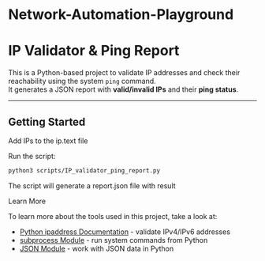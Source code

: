 # Network-Automation-Playground

# IP Validator & Ping Report

This is a Python-based project to validate IP addresses and check their reachability using the system `ping` command.  
It generates a JSON report with **valid/invalid IPs** and their **ping status**.

---

## Getting Started

 Add IPs to the ip.text file

Run the script:

```bash
python3 scripts/IP_validator_ping_report.py 
```
The script will generate a report.json file with result

Learn More


To learn more about the tools used in this project, take a look at:

- [Python ipaddress Documentation](https://docs.python.org/3/library/ipaddress.html) - validate IPv4/IPv6 addresses
- [subprocess Module](https://docs.python.org/3/library/subprocess.html) - run system commands from Python
- [JSON Module](https://docs.python.org/3/library/json.html) - work with JSON data in Python

